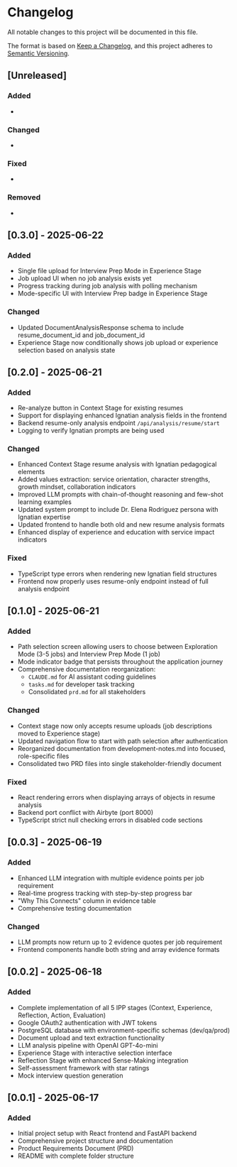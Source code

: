 # Changelog

All notable changes to this project will be documented in this file.

The format is based on [Keep a Changelog](https://keepachangelog.com/en/1.0.0/),
and this project adheres to [Semantic Versioning](https://semver.org/spec/v2.0.0.html).

## [Unreleased]

### Added
- 

### Changed
- 

### Fixed
- 

### Removed
- 

## [0.3.0] - 2025-06-22

### Added
- Single file upload for Interview Prep Mode in Experience Stage
- Job upload UI when no job analysis exists yet
- Progress tracking during job analysis with polling mechanism
- Mode-specific UI with Interview Prep badge in Experience Stage

### Changed
- Updated DocumentAnalysisResponse schema to include resume_document_id and job_document_id
- Experience Stage now conditionally shows job upload or experience selection based on analysis state

## [0.2.0] - 2025-06-21

### Added
- Re-analyze button in Context Stage for existing resumes
- Support for displaying enhanced Ignatian analysis fields in the frontend
- Backend resume-only analysis endpoint `/api/analysis/resume/start`
- Logging to verify Ignatian prompts are being used

### Changed
- Enhanced Context Stage resume analysis with Ignatian pedagogical elements
- Added values extraction: service orientation, character strengths, growth mindset, collaboration indicators
- Improved LLM prompts with chain-of-thought reasoning and few-shot learning examples
- Updated system prompt to include Dr. Elena Rodriguez persona with Ignatian expertise
- Updated frontend to handle both old and new resume analysis formats
- Enhanced display of experience and education with service impact indicators

### Fixed
- TypeScript type errors when rendering new Ignatian field structures
- Frontend now properly uses resume-only endpoint instead of full analysis endpoint

## [0.1.0] - 2025-06-21

### Added
- Path selection screen allowing users to choose between Exploration Mode (3-5 jobs) and Interview Prep Mode (1 job)
- Mode indicator badge that persists throughout the application journey
- Comprehensive documentation reorganization:
  - `CLAUDE.md` for AI assistant coding guidelines
  - `tasks.md` for developer task tracking
  - Consolidated `prd.md` for all stakeholders

### Changed
- Context stage now only accepts resume uploads (job descriptions moved to Experience stage)
- Updated navigation flow to start with path selection after authentication
- Reorganized documentation from development-notes.md into focused, role-specific files
- Consolidated two PRD files into single stakeholder-friendly document

### Fixed
- React rendering errors when displaying arrays of objects in resume analysis
- Backend port conflict with Airbyte (port 8000)
- TypeScript strict null checking errors in disabled code sections

## [0.0.3] - 2025-06-19

### Added
- Enhanced LLM integration with multiple evidence points per job requirement  
- Real-time progress tracking with step-by-step progress bar
- "Why This Connects" column in evidence table
- Comprehensive testing documentation

### Changed
- LLM prompts now return up to 2 evidence quotes per job requirement
- Frontend components handle both string and array evidence formats

## [0.0.2] - 2025-06-18

### Added
- Complete implementation of all 5 IPP stages (Context, Experience, Reflection, Action, Evaluation)
- Google OAuth2 authentication with JWT tokens
- PostgreSQL database with environment-specific schemas (dev/qa/prod)
- Document upload and text extraction functionality
- LLM analysis pipeline with OpenAI GPT-4o-mini
- Experience Stage with interactive selection interface
- Reflection Stage with enhanced Sense-Making integration
- Self-assessment framework with star ratings
- Mock interview question generation

## [0.0.1] - 2025-06-17

### Added
- Initial project setup with React frontend and FastAPI backend
- Comprehensive project structure and documentation
- Product Requirements Document (PRD)
- README with complete folder structure
